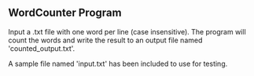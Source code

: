 ## WordCounter Program

Input a .txt file with one word per line (case insensitive). The program will count the words and write the result to an output file named 'counted_output.txt'.

A sample file named 'input.txt' has been included to use for testing.